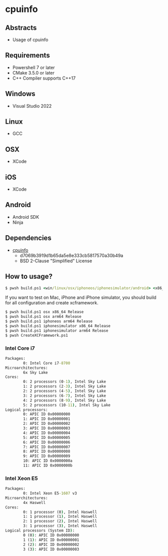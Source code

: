 # cpuinfo

## Abstracts

* Usage of cpuinfo

## Requirements

* Powershell 7 or later
* CMake 3.5.0 or later
* C++ Compiler supports C++17

## Windows

* Visual Studio 2022

## Linux

* GCC

## OSX

* XCode

## iOS

* XCode

## Android

* Android SDK
* Ninja

## Dependencies

* [cpuinfo](https://github.com/pytorch/cpuinfo)
  * d7069b3919d1b65da5e8e333cb5817570a30b49a
  * BSD 2-Clause "Simplified" License

## How to usage?

````cmd
$ pwsh build.ps1 <win/linux/osx/iphoneos/iphonesimulator/android> <x86_64/armv7/arm64> <Release/Debug>
````

If you want to test on Mac, iPhone and iPhone simulator, you should build for all configuration and create xcframework.

````sh
$ pwsh build.ps1 osx x86_64 Release
$ pwsh build.ps1 osx arm64 Release
$ pwsh build.ps1 iphoneos arm64 Release
$ pwsh build.ps1 iphonesimulator x86_64 Release
$ pwsh build.ps1 iphonesimulator arm64 Release
$ pwsh CreateXCFramework.ps1
````

### Intel Core i7

````cmd
Packages:
        0: Intel Core i7-8700
Microarchitectures:
        6x Sky Lake
Cores:
        0: 2 processors (0-1), Intel Sky Lake
        1: 2 processors (2-3), Intel Sky Lake
        2: 2 processors (4-5), Intel Sky Lake
        3: 2 processors (6-7), Intel Sky Lake
        4: 2 processors (8-9), Intel Sky Lake
        5: 2 processors (10-11), Intel Sky Lake
Logical processors:
        0: APIC ID 0x00000000
        1: APIC ID 0x00000001
        2: APIC ID 0x00000002
        3: APIC ID 0x00000003
        4: APIC ID 0x00000004
        5: APIC ID 0x00000005
        6: APIC ID 0x00000006
        7: APIC ID 0x00000007
        8: APIC ID 0x00000008
        9: APIC ID 0x00000009
        10: APIC ID 0x0000000a
        11: APIC ID 0x0000000b
````

### Intel Xeon E5

````cmd
Packages:
        0: Intel Xeon E5-1607 v3
Microarchitectures:
        4x Haswell
Cores:
        0: 1 processor (0), Intel Haswell
        1: 1 processor (1), Intel Haswell
        2: 1 processor (2), Intel Haswell
        3: 1 processor (3), Intel Haswell
Logical processors (System ID):
        0 (0): APIC ID 0x00000000
        1 (1): APIC ID 0x00000001
        2 (2): APIC ID 0x00000002
        3 (3): APIC ID 0x00000003
````